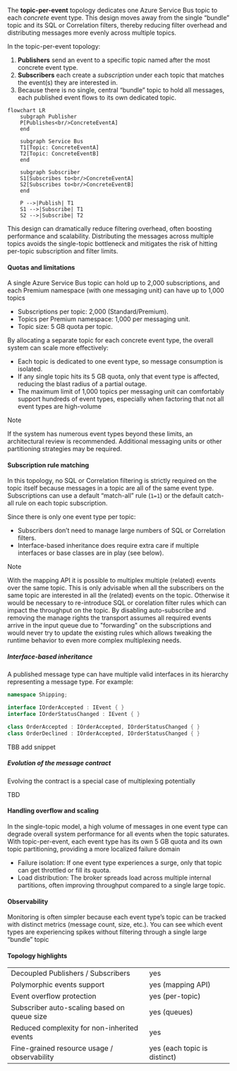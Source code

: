 The **topic-per-event** topology dedicates one Azure Service Bus topic to each *concrete* event type. This design moves away from the single “bundle” topic and its SQL or Correlation filters, thereby reducing filter overhead and distributing messages more evenly across multiple topics.

In the topic-per-event topology:

1. **Publishers** send an event to a specific topic named after the most concrete event type.
2. **Subscribers** each create a *subscription* under each topic that matches the event(s) they are interested in.
3. Because there is no single, central “bundle” topic to hold all messages, each published event flows to its own dedicated topic.

```mermaid
flowchart LR
    subgraph Publisher
    P[Publishes<br/>ConcreteEventA]
    end

    subgraph Service Bus
    T1[Topic: ConcreteEventA]
    T2[Topic: ConcreteEventB]
    end

    subgraph Subscriber
    S1[Subscribes to<br/>ConcreteEventA]
    S2[Subscribes to<br/>ConcreteEventB]
    end

    P -->|Publish| T1
    S1 -->|Subscribe| T1
    S2 -->|Subscribe| T2
```

This design can dramatically reduce filtering overhead, often boosting performance and scalability. Distributing the messages across multiple topics avoids the single-topic bottleneck and mitigates the risk of hitting per-topic subscription and filter limits.

#### Quotas and limitations

A single Azure Service Bus topic can hold up to 2,000 subscriptions, and each Premium namespace (with one messaging unit) can have up to 1,000 topics

- Subscriptions per topic: 2,000 (Standard/Premium).
- Topics per Premium namespace: 1,000 per messaging unit.
- Topic size: 5 GB quota per topic.

By allocating a separate topic for each concrete event type, the overall system can scale more effectively:

- Each topic is dedicated to one event type, so message consumption is isolated.
- If any single topic hits its 5 GB quota, only that event type is affected, reducing the blast radius of a partial outage.
- The maximum limit of 1,000 topics per messaging unit can comfortably support hundreds of event types, especially when factoring that not all event types are high-volume

> [!NOTE]
> If the system has numerous event types beyond these limits, an architectural review is recommended. Additional messaging units or other partitioning strategies may be required.

#### Subscription rule matching

In this topology, no SQL or Correlation filtering is strictly required on the topic itself because messages in a topic are all of the same event type. Subscriptions can use a default “match-all” rule (`1=1`) or the default catch-all rule on each topic subscription.

Since there is only one event type per topic:

- Subscribers don’t need to manage large numbers of SQL or Correlation filters.
- Interface-based inheritance does require extra care if multiple interfaces or base classes are in play (see below).

> [!NOTE]
> With the mapping API it is possible to multiplex multiple (related) events over the same topic. This is only advisable when all the subscribers on the same topic are interested in all the (related) events on the topic. Otherwise it would be necessary to re-introduce SQL or corelation filter rules which can impact the throughput on the topic. By disabling auto-subscribe and removing the manage rights the transport assumes all required events arrive in the input queue due to "forwarding" on the subscriptions and would never try to update the existing rules which allows tweaking the runtime behavior to even more complex multiplexing needs.

##### Interface-based inheritance

A published message type can have multiple valid interfaces in its hierarchy representing a message type. For example:

```csharp
namespace Shipping;

interface IOrderAccepted : IEvent { }
interface IOrderStatusChanged : IEvent { }

class OrderAccepted : IOrderAccepted, IOrderStatusChanged { }
class OrderDeclined : IOrderAccepted, IOrderStatusChanged { }
```

TBB add snippet

##### Evolution of the message contract

Evolving the contract is a special case of multiplexing potentially

TBD

#### Handling overflow and scaling

In the single-topic model, a high volume of messages in one event type can degrade overall system performance for all events when the topic saturates. With topic-per-event, each event type has its own 5 GB quota and its own topic partitioning, providing a more localized failure domain

- Failure isolation: If one event type experiences a surge, only that topic can get throttled or fill its quota.
- Load distribution: The broker spreads load across multiple internal partitions, often improving throughput compared to a single large topic.

#### Observability

Monitoring is often simpler because each event type’s topic can be tracked with distinct metrics (message count, size, etc.). You can see which event types are experiencing spikes without filtering through a single large “bundle” topic

#### Topology highlights

|                                             |                               |
|---------------------------------------------|-------------------------------|
| Decoupled Publishers / Subscribers          |  yes                          |
| Polymorphic events support                  |  yes (mapping API)            |
| Event overflow protection                   |  yes (per-topic)              |
| Subscriber auto-scaling based on queue size |  yes (queues)                 |
| Reduced complexity for non-inherited events |  yes                          |
| Fine-grained resource usage / observability |  yes (each topic is distinct) |
